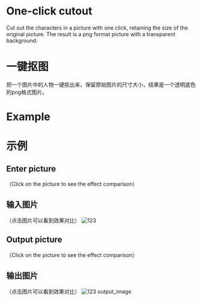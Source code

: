 # One-click cutout
Cut out the characters in a picture with one click, retaining the size of the original picture. The result is a png format picture with a transparent background.

# 一键抠图
把一个图片中的人物一键抠出来，保留原始图片的尺寸大小，结果是一个透明底色的png格式图片。

# Example
# 示例

## Enter picture
（Click on the picture to see the effect comparison）
## 输入图片
（点击图片可以看到效果对比）
![123](https://github.com/minkai95/cutout/assets/33625547/b6610a6a-d025-4ad9-8b27-4dd51a4c67f4)

## Output picture
（Click on the picture to see the effect comparison）
## 输出图片
（点击图片可以看到效果对比）
![123 output_image](https://github.com/minkai95/cutout/assets/33625547/0e5a8958-bd1f-42b3-a796-671f11af9603)

